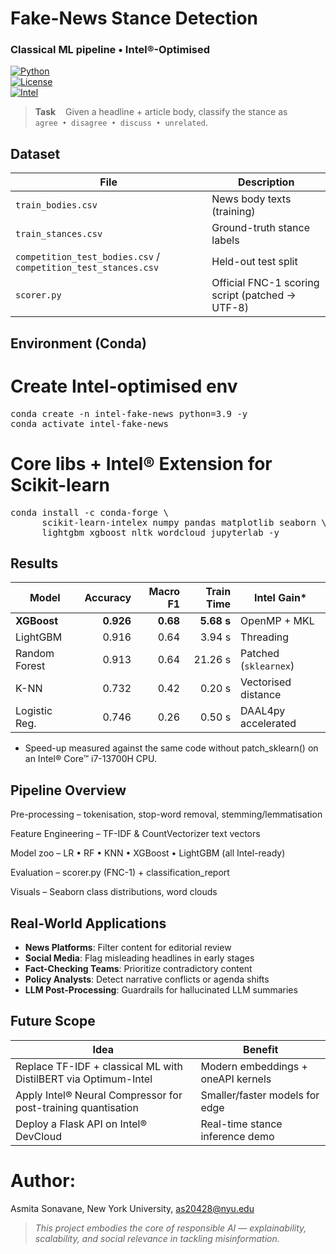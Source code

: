# Fake-News Stance Detection 
### Classical ML pipeline • Intel®-Optimised

[![Python](https://img.shields.io/badge/Python-3.9-blue?logo=python)](https://python.org)  
[![License](https://img.shields.io/badge/License-MIT-green.svg)](LICENSE)  
[![Intel](https://img.shields.io/badge/Optimised%20for-Intel®%20CPUs-lightgrey?logo=intel)](https://www.intel.com/content/www/us/en/developer/topic-technology/ai.html)

> **Task**&nbsp; &nbsp; Given a headline + article body, classify the stance as  
> `agree • disagree • discuss • unrelated`.


## Dataset

| File | Description |
|------|-------------|
| `train_bodies.csv`  | News body texts (training) |
| `train_stances.csv` | Ground-truth stance labels |
| `competition_test_bodies.csv` / `competition_test_stances.csv` | Held-out test split |
| `scorer.py` | Official FNC-1 scoring script (patched → UTF-8) |


## Environment (Conda)

# Create Intel-optimised env
<pre lang="markdown">conda create -n intel-fake-news python=3.9 -y
conda activate intel-fake-news </pre>

# Core libs + Intel® Extension for Scikit-learn
<pre lang="markdown">conda install -c conda-forge \
      scikit-learn-intelex numpy pandas matplotlib seaborn \
      lightgbm xgboost nltk wordcloud jupyterlab -y </pre>


## Results

| Model         |  Accuracy | Macro F1 | Train Time | Intel Gain*           |
| ------------- | --------: | -------: | ---------: | --------------------- |
| **XGBoost**   | **0.926** | **0.68** | **5.68 s** | OpenMP + MKL          |
| LightGBM      |     0.916 |     0.64 |     3.94 s | Threading             |
| Random Forest |     0.913 |     0.64 |    21.26 s | Patched (`sklearnex`) |
| K-NN          |     0.732 |     0.42 |     0.20 s | Vectorised distance   |
| Logistic Reg. |     0.746 |     0.26 |     0.50 s | DAAL4py accelerated   |

* Speed-up measured against the same code without patch_sklearn() on an Intel® Core™ i7-13700H CPU.


## Pipeline Overview
Pre-processing – tokenisation, stop-word removal, stemming/lemmatisation

Feature Engineering – TF-IDF & CountVectorizer text vectors

Model zoo – LR • RF • KNN • XGBoost • LightGBM (all Intel-ready)

Evaluation – scorer.py (FNC-1) + classification_report

Visuals – Seaborn class distributions, word clouds


## Real-World Applications

- **News Platforms**: Filter content for editorial review
- **Social Media**: Flag misleading headlines in early stages
- **Fact-Checking Teams**: Prioritize contradictory content
- **Policy Analysts**: Detect narrative conflicts or agenda shifts
- **LLM Post-Processing**: Guardrails for hallucinated LLM summaries


## Future Scope

| Idea                                                               | Benefit                            |
| ------------------------------------------------------------------ | ---------------------------------- |
| Replace TF-IDF + classical ML with DistilBERT via Optimum-Intel    | Modern embeddings + oneAPI kernels |
| Apply Intel® Neural Compressor for post-training quantisation      | Smaller/faster models for edge     |
| Deploy a Flask API on Intel® DevCloud                              | Real-time stance inference demo    |

# Author:
Asmita Sonavane,
New York University,
as20428@nyu.edu

> *This project embodies the core of responsible AI — explainability, scalability, and social relevance in tackling misinformation.*
